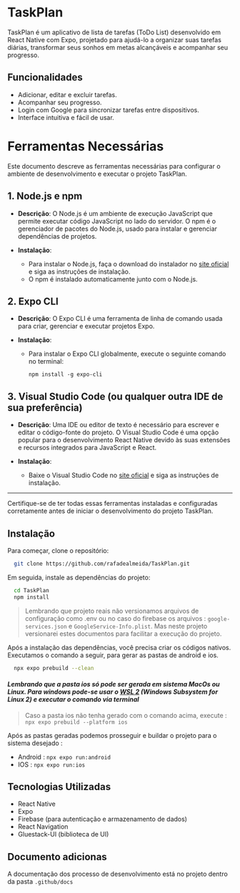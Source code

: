 # TaskPlan

TaskPlan é um aplicativo de lista de tarefas (ToDo List) desenvolvido em React
Native com Expo, projetado para ajudá-lo a organizar suas tarefas diárias,
transformar seus sonhos em metas alcançáveis e acompanhar seu progresso.

## Funcionalidades

- Adicionar, editar e excluir tarefas.
- Acompanhar seu progresso.
- Login com Google para sincronizar tarefas entre dispositivos.
- Interface intuitiva e fácil de usar.

# Ferramentas Necessárias

Este documento descreve as ferramentas necessárias para configurar o ambiente de
desenvolvimento e executar o projeto TaskPlan.

## 1. Node.js e npm

- **Descrição**: O Node.js é um ambiente de execução JavaScript que permite
  executar código JavaScript no lado do servidor. O npm é o gerenciador de
  pacotes do Node.js, usado para instalar e gerenciar dependências de projetos.

- **Instalação**:
  - Para instalar o Node.js, faça o download do instalador no
    [site oficial](https://nodejs.org/) e siga as instruções de instalação.
  - O npm é instalado automaticamente junto com o Node.js.

## 2. Expo CLI

- **Descrição**: O Expo CLI é uma ferramenta de linha de comando usada para
  criar, gerenciar e executar projetos Expo.

- **Instalação**:
  - Para instalar o Expo CLI globalmente, execute o seguinte comando no
    terminal:
    ```
    npm install -g expo-cli
    ```

## 3. Visual Studio Code (ou qualquer outra IDE de sua preferência)

- **Descrição**: Uma IDE ou editor de texto é necessário para escrever e editar
  o código-fonte do projeto. O Visual Studio Code é uma opção popular para o
  desenvolvimento React Native devido às suas extensões e recursos integrados
  para JavaScript e React.

- **Instalação**:
  - Baixe o Visual Studio Code no [site oficial](https://code.visualstudio.com/)
    e siga as instruções de instalação.

---

Certifique-se de ter todas essas ferramentas instaladas e configuradas
corretamente antes de iniciar o desenvolvimento do projeto TaskPlan.

## Instalação

Para começar, clone o repositório:

```bash
  git clone https://github.com/rafadealmeida/TaskPlan.git
```

Em seguida, instale as dependências do projeto:

```bash
  cd TaskPlan
  npm install

```

> Lembrando que projeto reais não versionamos arquivos de configuração como .env
> ou no caso do firebase os arquivos : `google-services.json` e
> `GoogleService-Info.plist`. Mas neste projeto versionarei estes documentos
> para facilitar a execução do projeto.

Após a instalação das dependências, você precisa criar os códigos nativos.
Executamos o comando a seguir, para gerar as pastas de android e ios.

```bash
  npx expo prebuild --clean
```

#### _Lembrando que a pasta ios só pode ser gerada em sistema MacOs ou Linux. Para windows pode-se usar o [WSL 2](https://learn.microsoft.com/pt-br/windows/wsl/install) (Windows Subsystem for Linux 2) e executar o comando via terminal_

> Caso a pasta ios não tenha gerado com o comando acima, execute :
> `npx expo prebuild --platform ios`

Após as pastas geradas podemos prosseguir e buildar o projeto para o sistema
desejado :

- Android : `npx expo run:android`
- IOS : `npx expo run:ios`

## Tecnologias Utilizadas

- React Native
- Expo
- Firebase (para autenticação e armazenamento de dados)
- React Navigation
- Gluestack-UI (biblioteca de UI)

## Documento adicionas

A documentação dos processo de desenvolvimento está no projeto dentro da pasta
`.github/docs`
